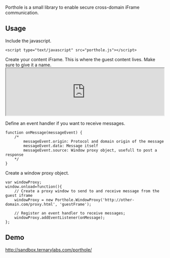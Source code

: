Porthole is a small library to enable secure cross-domain iFrame communication.

## Usage

Include the javascript.

	<script type="text/javascript" src="porthole.js"></script>

Create your content iFrame. This is where the guest content lives. Make sure to give it a name.
	<iframe id="guestFrame" name="guestFrame" width="500px" height="150px" frameborder="1" src="http://other-domain.com/" scrolling="no"></iframe>

Define an event handler if you want to receive messages.

	function onMessage(messageEvent) {  
		/*
			messageEvent.origin: Protocol and domain origin of the message
			messageEvent.data: Message itself
			messageEvent.source: Window proxy object, usefull to post a response 
		*/
	}

Create a window proxy object.

	var windowProxy;
	window.onload=function(){ 
		// Create a proxy window to send to and receive message from the guest iframe
		windowProxy = new Porthole.WindowProxy('http://other-domain.com/proxy.html', 'guestFrame');

		// Register an event handler to receive messages;
		windowProxy.addEventListener(onMessage);
	};
	
## Demo

<http://sandbox.ternarylabs.com/porthole/>